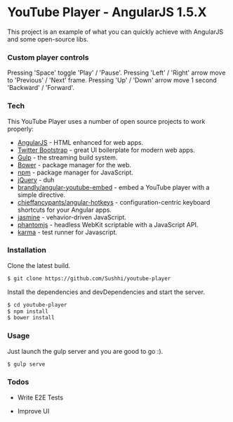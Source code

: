 # YouTube Player - AngularJS 1.5.X

This project is an example of what you can quickly achieve with AngularJS and some open-source libs.

### Custom player controls

Pressing 'Space' toggle 'Play' / 'Pause'.
Pressing 'Left' / 'Right' arrow move to 'Previous' / 'Next' frame.
Pressing 'Up' / 'Down' arrow move 1 second 'Backward' / 'Forward'.

### Tech

This YouTube Player uses a number of open source projects to work properly:

* [AngularJS] - HTML enhanced for web apps.
* [Twitter Bootstrap] - great UI boilerplate for modern web apps.
* [Gulp] - the streaming build system.
* [Bower](https://github.com/chieffancypants/angular-hotkeys/) - package manager for the web.
* [npm](https://github.com/chieffancypants/angular-hotkeys/) - package manager for JavaScript.
* [jQuery] - duh
* [brandly/angular-youtube-embed](https://github.com/brandly/angular-youtube-embed) - embed a YouTube player with a simple directive.
* [chieffancypants/angular-hotkeys](https://github.com/chieffancypants/angular-hotkeys/) - configuration-centric keyboard shortcuts for your Angular apps.
* [jasmine](https://github.com/chieffancypants/angular-hotkeys/) - vehavior-driven JavaScript.
* [phantomjs](https://github.com/chieffancypants/angular-hotkeys/) - headless WebKit scriptable with a JavaScript API.
* [karma](https://github.com/chieffancypants/angular-hotkeys/) - test runner for Javascript.

### Installation

Clone the latest build.

```sh
$ git clone https://github.com/Sushhi/youtube-player
```

Install the dependencies and devDependencies and start the server.

```sh
$ cd youtube-player
$ npm install
$ bower install
```

### Usage

Just launch the gulp server and you are good to go :).

```sh
$ gulp serve
```

### Todos

 - Write E2E Tests
 - Improve UI


   [Twitter Bootstrap]: <http://twitter.github.com/bootstrap/>
   [jQuery]: <http://jquery.com>
   [AngularJS]: <http://angularjs.org>
   [Gulp]: <http://gulpjs.com>
